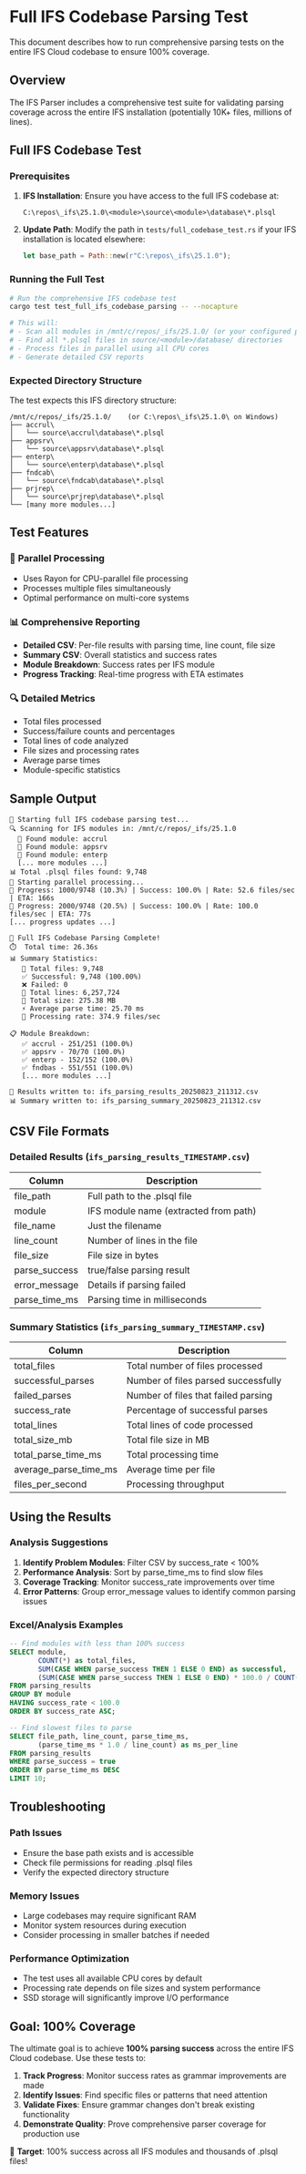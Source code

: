 # Full IFS Codebase Parsing Test

This document describes how to run comprehensive parsing tests on the entire IFS Cloud codebase to ensure 100% coverage.

## Overview

The IFS Parser includes a comprehensive test suite for validating parsing coverage across the entire IFS installation (potentially 10K+ files, millions of lines).

## Full IFS Codebase Test

### Prerequisites

1. **IFS Installation**: Ensure you have access to the full IFS codebase at:

   ```
   C:\repos\_ifs\25.1.0\<module>\source\<module>\database\*.plsql
   ```

2. **Update Path**: Modify the path in `tests/full_codebase_test.rs` if your IFS installation is located elsewhere:
   ```rust
   let base_path = Path::new(r"C:\repos\_ifs\25.1.0");
   ```

### Running the Full Test

```bash
# Run the comprehensive IFS codebase test
cargo test test_full_ifs_codebase_parsing -- --nocapture

# This will:
# - Scan all modules in /mnt/c/repos/_ifs/25.1.0/ (or your configured path)
# - Find all *.plsql files in source/<module>/database/ directories
# - Process files in parallel using all CPU cores
# - Generate detailed CSV reports
```

### Expected Directory Structure

The test expects this IFS directory structure:

```
/mnt/c/repos/_ifs/25.1.0/    (or C:\repos\_ifs\25.1.0\ on Windows)
├── accrul\
│   └── source\accrul\database\*.plsql
├── appsrv\
│   └── source\appsrv\database\*.plsql
├── enterp\
│   └── source\enterp\database\*.plsql
├── fndcab\
│   └── source\fndcab\database\*.plsql
├── prjrep\
│   └── source\prjrep\database\*.plsql
└── [many more modules...]
```

## Test Features

### 🚀 **Parallel Processing**

- Uses Rayon for CPU-parallel file processing
- Processes multiple files simultaneously
- Optimal performance on multi-core systems

### 📊 **Comprehensive Reporting**

- **Detailed CSV**: Per-file results with parsing time, line count, file size
- **Summary CSV**: Overall statistics and success rates
- **Module Breakdown**: Success rates per IFS module
- **Progress Tracking**: Real-time progress with ETA estimates

### 🔍 **Detailed Metrics**

- Total files processed
- Success/failure counts and percentages
- Total lines of code analyzed
- File sizes and processing rates
- Average parse times
- Module-specific statistics

## Sample Output

```
🚀 Starting full IFS codebase parsing test...
🔍 Scanning for IFS modules in: /mnt/c/repos/_ifs/25.1.0
  📁 Found module: accrul
  📁 Found module: appsrv
  📁 Found module: enterp
  [... more modules ...]
📊 Total .plsql files found: 9,748
🔧 Starting parallel processing...
🔄 Progress: 1000/9748 (10.3%) | Success: 100.0% | Rate: 52.6 files/sec | ETA: 166s
🔄 Progress: 2000/9748 (20.5%) | Success: 100.0% | Rate: 100.0 files/sec | ETA: 77s
[... progress updates ...]

🎉 Full IFS Codebase Parsing Complete!
⏱️  Total time: 26.36s
📊 Summary Statistics:
   📁 Total files: 9,748
   ✅ Successful: 9,748 (100.00%)
   ❌ Failed: 0
   📝 Total lines: 6,257,724
   💾 Total size: 275.38 MB
   ⚡ Average parse time: 25.70 ms
   🚀 Processing rate: 374.9 files/sec

📋 Module Breakdown:
   ✅ accrul - 251/251 (100.0%)
   ✅ appsrv - 70/70 (100.0%)
   ✅ enterp - 152/152 (100.0%)
   ✅ fndbas - 551/551 (100.0%)
   [... more modules ...]

📄 Results written to: ifs_parsing_results_20250823_211312.csv
📊 Summary written to: ifs_parsing_summary_20250823_211312.csv
```

## CSV File Formats

### Detailed Results (`ifs_parsing_results_TIMESTAMP.csv`)

| Column        | Description                           |
| ------------- | ------------------------------------- |
| file_path     | Full path to the .plsql file          |
| module        | IFS module name (extracted from path) |
| file_name     | Just the filename                     |
| line_count    | Number of lines in the file           |
| file_size     | File size in bytes                    |
| parse_success | true/false parsing result             |
| error_message | Details if parsing failed             |
| parse_time_ms | Parsing time in milliseconds          |

### Summary Statistics (`ifs_parsing_summary_TIMESTAMP.csv`)

| Column                | Description                         |
| --------------------- | ----------------------------------- |
| total_files           | Total number of files processed     |
| successful_parses     | Number of files parsed successfully |
| failed_parses         | Number of files that failed parsing |
| success_rate          | Percentage of successful parses     |
| total_lines           | Total lines of code processed       |
| total_size_mb         | Total file size in MB               |
| total_parse_time_ms   | Total processing time               |
| average_parse_time_ms | Average time per file               |
| files_per_second      | Processing throughput               |

## Using the Results

### Analysis Suggestions

1. **Identify Problem Modules**: Filter CSV by success_rate < 100%
2. **Performance Analysis**: Sort by parse_time_ms to find slow files
3. **Coverage Tracking**: Monitor success_rate improvements over time
4. **Error Patterns**: Group error_message values to identify common parsing issues

### Excel/Analysis Examples

```sql
-- Find modules with less than 100% success
SELECT module,
       COUNT(*) as total_files,
       SUM(CASE WHEN parse_success THEN 1 ELSE 0 END) as successful,
       (SUM(CASE WHEN parse_success THEN 1 ELSE 0 END) * 100.0 / COUNT(*)) as success_rate
FROM parsing_results
GROUP BY module
HAVING success_rate < 100.0
ORDER BY success_rate ASC;

-- Find slowest files to parse
SELECT file_path, line_count, parse_time_ms,
       (parse_time_ms * 1.0 / line_count) as ms_per_line
FROM parsing_results
WHERE parse_success = true
ORDER BY parse_time_ms DESC
LIMIT 10;
```

## Troubleshooting

### Path Issues

- Ensure the base path exists and is accessible
- Check file permissions for reading .plsql files
- Verify the expected directory structure

### Memory Issues

- Large codebases may require significant RAM
- Monitor system resources during execution
- Consider processing in smaller batches if needed

### Performance Optimization

- The test uses all available CPU cores by default
- Processing rate depends on file sizes and system performance
- SSD storage will significantly improve I/O performance

## Goal: 100% Coverage

The ultimate goal is to achieve **100% parsing success** across the entire IFS Cloud codebase. Use these tests to:

1. **Track Progress**: Monitor success rates as grammar improvements are made
2. **Identify Issues**: Find specific files or patterns that need attention
3. **Validate Fixes**: Ensure grammar changes don't break existing functionality
4. **Demonstrate Quality**: Prove comprehensive parser coverage for production use

🎯 **Target**: 100% success across all IFS modules and thousands of .plsql files!
